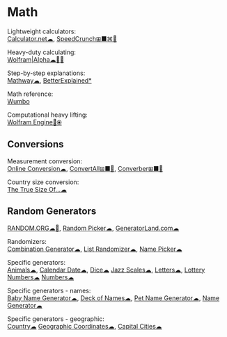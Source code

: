 # Math

Lightweight calculators:  
[Calculator.net☁](https://www.calculator.net/),
[SpeedCrunch⊞■⌘🐧](https://speedcrunch.org/)

Heavy-duty calculating:  
[Wolfram|Alpha☁🍎🤖](https://www.wolframalpha.com/)

Step-by-step explanations:  
[Mathway☁](https://www.mathway.com/),
[BetterExplained*](https://betterexplained.com/)

Math reference:  
[Wumbo](https://wumbo.net/)

Computational heavy lifting:  
[Wolfram Engine🔌⦿](https://www.wolfram.com/engine/)

## Conversions

Measurement conversion:  
[Online Conversion☁](http://www.onlineconversion.com/),
[ConvertAll⊞■🐧](http://convertall.bellz.org/),
[Converber⊞■🍎](http://www.xyntec.com/converber.htm)

Country size conversion:  
[The True Size Of...☁](https://thetruesize.com/)

## Random Generators

[RANDOM.ORG☁🤖](https://www.random.org/),
[Random Picker☁](https://commentpicker.com/random-picker.php),
[GeneratorLand.com☁](https://www.generatorland.com/)

Randomizers:  
[Combination Generator☁](https://commentpicker.com/combination-generator.php),
[List Randomizer☁](https://commentpicker.com/list-randomizer.php),
[Name Picker☁](https://commentpicker.com/random-name-picker.php)

Specific generators:  
[Animals☁](https://commentpicker.com/random-animal-generator.php),
[Calendar Date☁](https://www.random.org/calendar-dates/),
[Dice☁](https://www.random.org/dice/)
[Jazz Scales☁](https://www.random.org/jazz-scales/),
[Letters☁](https://commentpicker.com/random-letter-generator.php),
[Lottery Numbers☁](https://commentpicker.com/lottery-number-generator.php)
[Numbers☁](https://commentpicker.com/random-number-generator.php)

Specific generators - names:  
[Baby Name Generator☁](https://commentpicker.com/baby-name-generator.php),
[Deck of Names☁](https://deckofnames.com/),
[Pet Name Generator☁](https://commentpicker.com/pet-name-generator.php),
[Name Generator☁](https://commentpicker.com/random-name-generator.php)

Specific generators - geographic:  
[Country☁](https://commentpicker.com/random-country-generator.php)
[Geographic Coordinates☁](https://www.random.org/geographic-coordinates/),
[Capital Cities☁](https://commentpicker.com/random-capital-generator.php)
